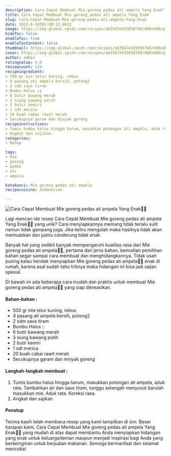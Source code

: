 ```yaml
---
description: Cara Cepat Membuat Mie goreng pedas ati ampela Yang Enak"
title: Cara Cepat Membuat Mie goreng pedas ati ampela Yang Enak
slug: Cara-Cepat-Membuat-Mie-goreng-pedas-ati-ampela-Yang-Enak
date: 2022-6-10T03:09:12.063Z
image: https://img-global.cpcdn.com/recipes/a63567e935658740/400x400cq70/photo.jpg
hideToc: false
enableToc: true
enableTocContent: false
thumbnail: https://img-global.cpcdn.com/recipes/a63567e935658740/400x400cq70/photo.jpg
cover: https://img-global.cpcdn.com/recipes/a63567e935658740/400x400cq70/photo.jpg
author: admin
ratingvalue: 4.8
reviewcount: 124
recipeingredient:
- 500 gr mie telur kuning, rebus
- 4 pasang ati ampela bersih, potong2
- 2 sdm saus tiram
- Bumbu Halus ::
- 6 butir bawang merah
- 3 siung bawang putih
- 2 butir kemiri
- 1 sdt merica
- 20 buah cabai rawit merah
- Secukupnya garam dan minyak goreng
recipeinstructions:
- Tumis bumbu halus hingga harum, masukkan potongan ati ampela, aduk rata. Tambahkan air dan saus tiram, tunggu setengah menyusut barulah masukkan mie. Aduk rata. Koreksi rasa.
- Angkat dan sajikan.
categories:
- Resep

tags:
- Mie
- goreng
- pedas
- ati
- ampela

katakunci: Mie goreng pedas ati ampela
recipecuisine: Indonesian

---
```


![Cara Cepat Membuat Mie goreng pedas ati ampela Yang Enak👩‍🍳](https://img-global.cpcdn.com/recipes/a63567e935658740/400x400cq70/photo.jpg)

Lagi mencari ide resep Cara Cepat Membuat Mie goreng pedas ati ampela Yang Enak👩‍🍳 yang unik? Cara menyiapkannya memang tidak terlalu sulit namun tidak gampang juga. Jika keliru mengolah maka hasilnya tidak akan memuaskan dan justru cenderung tidak enak.

Banyak hal yang sedikit banyak mempengaruhi kualitas rasa dari Mie goreng pedas ati ampela👩‍🍳, pertama dari jenis bahan, kemudian pemilihan bahan segar sampai cara membuat dan menghidangkannya. Tidak usah pusing kalau hendak menyiapkan Mie goreng pedas ati ampela👩‍🍳 enak di rumah, karena asal sudah tahu triknya maka hidangan ini bisa jadi sajian spesial.

Di bawah ini ada beberapa cara mudah dan praktis untuk membuat Mie goreng pedas ati ampela👩‍🍳 yang siap dikreasikan.

<!--inarticleads1-->

#### Bahan-bahan :

- 500 gr mie telur kuning, rebus
- 4 pasang ati ampela bersih, potong2
- 2 sdm saus tiram
- Bumbu Halus ::
- 6 butir bawang merah
- 3 siung bawang putih
- 2 butir kemiri
- 1 sdt merica
- 20 buah cabai rawit merah
- Secukupnya garam dan minyak goreng

<!--inarticleads2-->

#### Langkah-langkah membuat :

1. Tumis bumbu halus hingga harum, masukkan potongan ati ampela, aduk rata. Tambahkan air dan saus tiram, tunggu setengah menyusut barulah masukkan mie. Aduk rata. Koreksi rasa.
1. Angkat dan sajikan.

#### Penutup

Terima kasih telah membaca resep yang kami tampilkan di sini. Besar harapan kami, Cara Cepat Membuat Mie goreng pedas ati ampela Yang Enak👩‍🍳 yang mudah di atas dapat membantu Anda menyiapkan hidangan yang enak untuk keluarga/teman maupun menjadi inspirasi bagi Anda yang berkeinginan untuk berjualan makanan. Semoga bermanfaat dan selamat mencoba!
